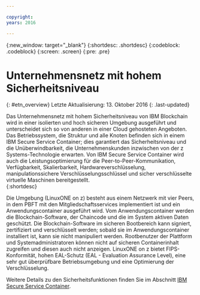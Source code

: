 ```yaml
---

copyright:
years: 2016

---
```


{:new_window: target="_blank"}
{:shortdesc: .shortdesc}
{:codeblock: .codeblock}
{:screen: .screen}
{:pre: .pre}


# Unternehmensnetz mit hohem Sicherheitsniveau
{: #etn_overview}
Letzte Aktualisierung: 13. Oktober 2016
{: .last-updated}

Das Unternehmensnetz mit hohem Sicherheitsniveau von IBM Blockchain wird in einer isolierten und hoch sicheren Umgebung ausgeführt und unterscheidet sich so von anderen in einer Cloud gehosteten Angeboten. Das Betriebssystem, die Struktur und alle Knoten befinden sich in einem IBM Secure Service Container; dies garantiert das Sicherheitsniveau und die Unüberwindbarkeit, die Unternehmenskunden inzwischen von der z Systems-Technologie erwarten.  Von IBM Secure Service Container wird auch die Leistungsoptimierung für die Peer-to-Peer-Kommunikation, Verfügbarkeit, Skalierbarkeit, Hardwareverschlüsselung, manipulationssichere Verschlüsselungsschlüssel und sicher verschlüsselte virtuelle Maschinen bereitgestellt.  
{:shortdesc}

Die Umgebung (LinuxONE on z) besteht aus einem Netzwerk mit vier Peers, in dem PBFT mit den Mitgliedschaftsservices implementiert ist und ein Anwendungscontainer ausgeführt wird.  Vom Anwendungscontainer werden die Blockchain-Software, der Chaincode und die im System aktiven Daten geschützt. Die Blockchain-Software im sicheren Bootbereich kann signiert, zertifiziert und verschlüsselt werden; sobald sie im Anwendungscontainer installiert ist, kann sie nicht manipuliert werden.  Rootbenutzer der Plattform und Systemadministratoren können nicht auf sicheren Containerinhalt zugreifen und diesen auch nicht anzeigen.  LinuxONE on z bietet FIPS-Konformität, hohen EAL-Schutz (EAL - Evaluation Assurance Level), eine sehr gut überprüfbare Betriebsumgebung und eine Optimierung der Verschlüsselung.

Weitere Details zu den Sicherheitsfunktionen finden Sie im Abschnitt [IBM Secure Service Container](etn_ssc.html).
